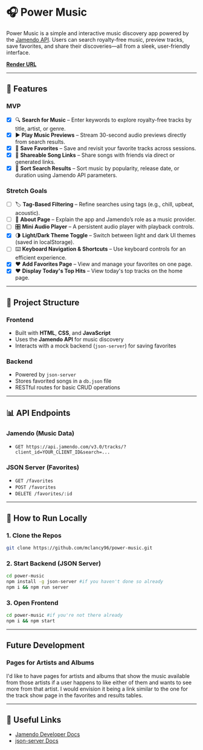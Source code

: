 # 🎧 Power Music

Power Music is a simple and interactive music discovery app powered by the [Jamendo API](https://developer.jamendo.com/v3.0/docs). Users can search royalty-free music, preview tracks, save favorites, and share their discoveries—all from a sleek, user-friendly interface.

**[Render URL](https://power-music.onrender.com/)**

---

## 🚀 Features

### MVP

- [X] 🔍 **Search for Music** – Enter keywords to explore royalty-free tracks by title, artist, or genre.
- [X] ▶️ **Play Music Previews** – Stream 30-second audio previews directly from search results.
- [X] 💾 **Save Favorites** – Save and revisit your favorite tracks across sessions.
- [X] 🔗 **Shareable Song Links** – Share songs with friends via direct or generated links.
- [X] 🧮 **Sort Search Results** – Sort music by popularity, release date, or duration using Jamendo API parameters.

### Stretch Goals

- [ ] 🏷️ **Tag-Based Filtering** – Refine searches using tags (e.g., chill, upbeat, acoustic).
- [ ] 📄 **About Page** – Explain the app and Jamendo’s role as a music provider.
- [ ] 🎛️ **Mini Audio Player** – A persistent audio player with playback controls.
- [X] 🌗 **Light/Dark Theme Toggle** – Switch between light and dark UI themes (saved in localStorage).
- [ ] ⌨️ **Keyboard Navigation & Shortcuts** – Use keyboard controls for an efficient experience.
- [X] ❤️ **Add Favorites Page** – View and manage your favorites on one page.
- [X] ❤️ **Display Today's Top Hits** – View today's top tracks on the home page.

---

## 📁 Project Structure

### Frontend

- Built with **HTML**, **CSS**, and **JavaScript**
- Uses the **Jamendo API** for music discovery
- Interacts with a mock backend (`json-server`) for saving favorites

### Backend

- Powered by `json-server`
- Stores favorited songs in a `db.json` file
- RESTful routes for basic CRUD operations

---

## 📊 API Endpoints

### Jamendo (Music Data)

- `GET https://api.jamendo.com/v3.0/tracks/?client_id=YOUR_CLIENT_ID&search=...`

### JSON Server (Favorites)

- `GET /favorites`
- `POST /favorites`
- `DELETE /favorites/:id`

---

## 🧪 How to Run Locally

### 1. Clone the Repos

```bash
git clone https://github.com/mclancy96/power-music.git
```

### 2. Start Backend (JSON Server)

```bash
cd power-music
npm install -g json-server #if you haven't done so already
npm i && npm run server
```

### 3. Open Frontend

```bash
cd power-music #if you're not there already
npm i && npm start
```

---

## Future Development

### Pages for Artists and Albums

I'd like to have pages for artists and albums that show the music available from those artists if a user happens to like either of them and wants to see more from that artist. I would envision it being a link similar to the one for the track show page in the favorites and results tables.

---

## 🔗 Useful Links

- [Jamendo Developer Docs](https://developer.jamendo.com/v3.0/docs)
- [json-server Docs](https://github.com/typicode/json-server)
